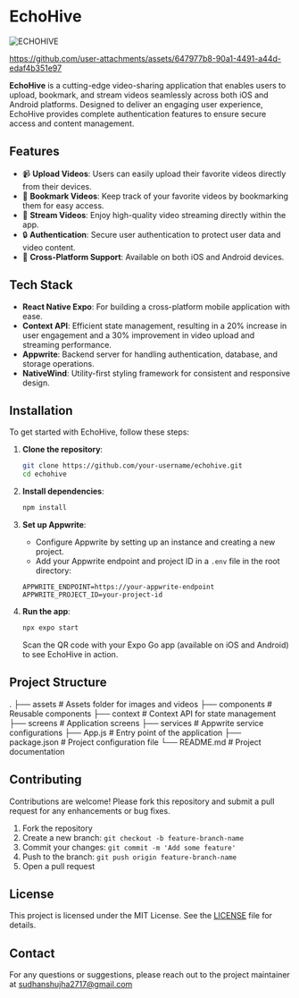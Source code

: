 # EchoHive

![ECHOHIVE](https://github.com/user-attachments/assets/f95a4f36-f675-4706-b47a-bc719972f0d0)



https://github.com/user-attachments/assets/647977b8-90a1-4491-a44d-edaf4b351e97


**EchoHive** is a cutting-edge video-sharing application that enables users to upload, bookmark, and stream videos seamlessly across both iOS and Android platforms. Designed to deliver an engaging user experience, EchoHive provides complete authentication features to ensure secure access and content management.

## Features

- 📹 **Upload Videos**: Users can easily upload their favorite videos directly from their devices.
- 🔖 **Bookmark Videos**: Keep track of your favorite videos by bookmarking them for easy access.
- 🎥 **Stream Videos**: Enjoy high-quality video streaming directly within the app.
- 🔒 **Authentication**: Secure user authentication to protect user data and video content.
- 📱 **Cross-Platform Support**: Available on both iOS and Android devices.

## Tech Stack

- **React Native Expo**: For building a cross-platform mobile application with ease.
- **Context API**: Efficient state management, resulting in a 20% increase in user engagement and a 30% improvement in video upload and streaming performance.
- **Appwrite**: Backend server for handling authentication, database, and storage operations.
- **NativeWind**: Utility-first styling framework for consistent and responsive design.

## Installation

To get started with EchoHive, follow these steps:

1. **Clone the repository**:

    ```bash
    git clone https://github.com/your-username/echohive.git
    cd echohive
    ```

2. **Install dependencies**:

    ```bash
    npm install
    ```

3. **Set up Appwrite**:

    - Configure Appwrite by setting up an instance and creating a new project.
    - Add your Appwrite endpoint and project ID in a `.env` file in the root directory:

    ```plaintext
    APPWRITE_ENDPOINT=https://your-appwrite-endpoint
    APPWRITE_PROJECT_ID=your-project-id
    ```

4. **Run the app**:

    ```bash
    npx expo start
    ```

    Scan the QR code with your Expo Go app (available on iOS and Android) to see EchoHive in action.


## Project Structure
. ├── assets # Assets folder for images and videos ├── components # Reusable components ├── context # Context API for state management ├── screens # Application screens ├── services # Appwrite service configurations ├── App.js # Entry point of the application ├── package.json # Project configuration file └── README.md # Project documentation


## Contributing

Contributions are welcome! Please fork this repository and submit a pull request for any enhancements or bug fixes.

1. Fork the repository
2. Create a new branch: `git checkout -b feature-branch-name`
3. Commit your changes: `git commit -m 'Add some feature'`
4. Push to the branch: `git push origin feature-branch-name`
5. Open a pull request

## License

This project is licensed under the MIT License. See the [LICENSE](LICENSE) file for details.

## Contact

For any questions or suggestions, please reach out to the project maintainer at sudhanshujha2717@gmail.com
